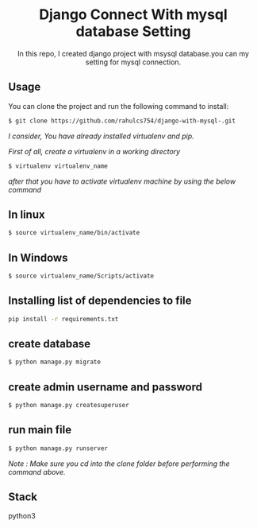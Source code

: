 <div align="center"><h1>  Django Connect With mysql database Setting </h1> </div>
<div align="center"> In this repo, I created django project with msysql database.you can my setting for mysql connection. </div>


Usage
-------
You can clone the project and run the following command to install: 

```bash
$ git clone https://github.com/rahulcs754/django-with-mysql-.git
```

*I consider, You have already installed virtualenv and pip.*

*First of all, create a virtualenv in a working directory*

```bash
$ virtualenv virtualenv_name
```
*after that you have to activate virtualenv machine by using the below command*

In linux
--------
```bash
$ source virtualenv_name/bin/activate
```
In Windows
------------
```bash
$ source virtualenv_name/Scripts/activate
```


 Installing list of dependencies to file
-----------------------------------------
```bash
pip install -r requirements.txt
```

create database  
-----------------
```bash
$ python manage.py migrate
```

 create admin username and password
------------------------------------
```bash
$ python manage.py createsuperuser
```

run main file 
-------------
```bash
$ python manage.py runserver
```

*Note  : Make sure you cd into the *clone* folder before performing the command above.*


Stack
------
python3



